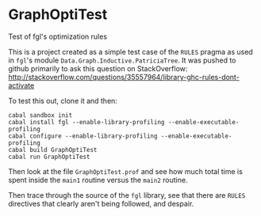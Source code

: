 # GraphOptiTest
Test of fgl's optimization rules

This is a project created as a simple test case of the `RULES` pragma as used in
`fgl`'s module `Data.Graph.Inductive.PatriciaTree`. It was pushed to github primarily
to ask this question on StackOverflow: http://stackoverflow.com/questions/35557964/library-ghc-rules-dont-activate

To test this out, clone it and then:

    cabal sandbox init
    cabal install fgl --enable-library-profiling --enable-executable-profiling
    cabal configure --enable-library-profiling --enable-executable-profiling
    cabal build GraphOptiTest
    cabal run GraphOptiTest

Then look at the file `GraphOptiTest.prof` and see how much total time is spent
inside the `main1` routine versus the `main2` routine.

Then trace through the source of the `fgl` library, see that there are `RULES`
directives that clearly aren't being followed, and despair.
